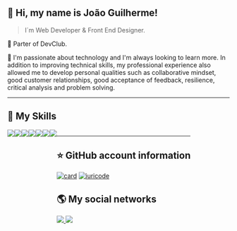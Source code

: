 ## 💜 Hi, my name is <strong>João Guilherme!</strong>

> I´m Web Developer & Front End Designer.

🔭 Parter of DevClub.

💬 I'm passionate about technology and I'm always looking to learn more. In addition to improving technical skills, my professional experience also allowed me to develop personal qualities such as collaborative mindset, good customer relationships, good acceptance of feedback, resilience, critical analysis and problem solving.

----

## 🚀 My Skills

<div style="display: flex;">
<img src="https://img.shields.io/badge/HTML-239120?style=for-the-badge&logo=html5&logoColor=white" />
<img src="https://img.shields.io/badge/CSS3-1572B6?style=for-the-badge&logo=css3&logoColor=white" />
<img src="https://img.shields.io/badge/JavaScript-F7DF1E?style=for-the-badge&logo=javascript&logoColor=black" >
<img src="https://img.shields.io/badge/Node.js-43853D?style=for-the-badge&logo=node.js&logoColor=white" />
<img src="https://img.shields.io/badge/React-20232A?style=for-the-badge&logo=react&logoColor=61DAFB" />
<img src="https://img.shields.io/badge/styled--components-DB7093?style=for-the-badge&logo=styled-components&logoColor=white" />
<img src="	https://img.shields.io/badge/Firebase-F29D0C?style=for-the-badge&logo=firebase&logoColor=white" />
<div>

---

## ⭐ GitHub account information

[![card](https://github-readme-stats.vercel.app/api?username=jguilhermesl&theme=highcontrast&show_icons=true)](https://github.com/jguilhermesl/)
[![iuricode](https://github-readme-stats.vercel.app/api/top-langs/?username=jguilhermesl&hide=html&layout=compact&theme=highcontrast)](https://github.com/jguilhermesl/)

## 🌎 My social networks

<a  href="https://www.instagram.com/jgsldev/" target="_blank"> <img src="https://img.shields.io/badge/Instagram-E4405F?style=for-the-badge&logo=instagram&logoColor=white"/> </a>
<a  href="https://www.linkedin.com/in/jguilhermesl/" target="_blank"> <img src="https://img.shields.io/badge/LinkedIn-0077B5?style=for-the-badge&logo=linkedin&logoColor=white"/> </a>
